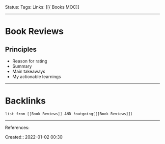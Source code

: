 Status: 
Tags: 
Links: [[{ Books MOC]]
___
# Book Reviews
## Principles
- Reason for rating
- Summary
- Main takeaways
- My actionable learnings
___
# Backlinks
```dataview
list from [[Book Reviews]] AND !outgoing([[Book Reviews]])
```
___
References:

Created:: 2022-01-02 00:30
